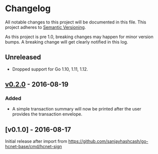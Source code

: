 # Changelog

All notable changes to this project will be documented in this
file.  This project adheres to [Semantic Versioning](http://semver.org/).

As this project is pre 1.0, breaking changes may happen for minor version
bumps.  A breaking change will get clearly notified in this log.

## Unreleased

- Dropped support for Go 1.10, 1.11, 1.12.

## [v0.2.0] - 2016-08-19

### Added

- A simple transaction summary will now be printed after the user provides the transaction envelope.

## [v0.1.0] - 2016-08-17

Initial release after import from https://github.com/sanjayhashcash/go-hcnet-base/cmd/hcnet-sign

[Unreleased]: https://github.com/sanjayhashcash/go/compare/hcnet-sign-v0.2.0...master
[v0.2.0]: https://github.com/sanjayhashcash/go/compare/hcnet-sign-v0.1.0...v0.2.0
